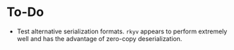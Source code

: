 # To-Do

- Test alternative serialization formats. `rkyv` appears to perform extremely well and has the advantage of zero-copy deserialization.
